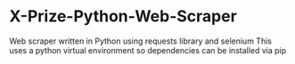 # X-Prize-Python-Web-Scraper
Web scraper written in Python using requests library and selenium
This uses a python virtual environment so dependencies can be installed via pip
